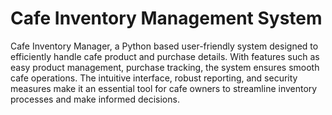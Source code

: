 # Cafe Inventory Management System

Cafe Inventory Manager, a Python based user-friendly system designed to efficiently handle cafe product and purchase details. With features such as easy product management, purchase tracking, the system ensures smooth cafe operations. The intuitive interface, robust reporting, and security measures make it an essential tool for cafe owners to streamline inventory processes and make informed decisions.
